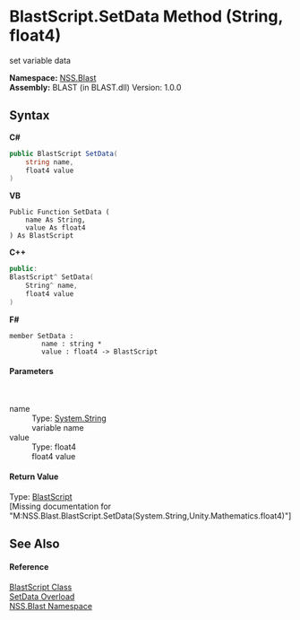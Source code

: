 # BlastScript.SetData Method (String, float4)
 

set variable data

**Namespace:**&nbsp;<a href="88b55311-4a89-0894-e27a-e157e443c7f7">NSS.Blast</a><br />**Assembly:**&nbsp;BLAST (in BLAST.dll) Version: 1.0.0

## Syntax

**C#**<br />
``` C#
public BlastScript SetData(
	string name,
	float4 value
)
```

**VB**<br />
``` VB
Public Function SetData ( 
	name As String,
	value As float4
) As BlastScript
```

**C++**<br />
``` C++
public:
BlastScript^ SetData(
	String^ name, 
	float4 value
)
```

**F#**<br />
``` F#
member SetData : 
        name : string * 
        value : float4 -> BlastScript 

```


#### Parameters
&nbsp;<dl><dt>name</dt><dd>Type: <a href="https://docs.microsoft.com/dotnet/api/system.string" target="_blank" rel="noopener noreferrer">System.String</a><br />variable name</dd><dt>value</dt><dd>Type: float4<br />float4 value</dd></dl>

#### Return Value
Type: <a href="701ebde6-515e-1fd5-a11a-526716112a12">BlastScript</a><br />\[Missing <returns> documentation for "M:NSS.Blast.BlastScript.SetData(System.String,Unity.Mathematics.float4)"\]

## See Also


#### Reference
<a href="701ebde6-515e-1fd5-a11a-526716112a12">BlastScript Class</a><br /><a href="b3f698e8-db23-012f-b7a3-d0f6167d6ba5">SetData Overload</a><br /><a href="88b55311-4a89-0894-e27a-e157e443c7f7">NSS.Blast Namespace</a><br />